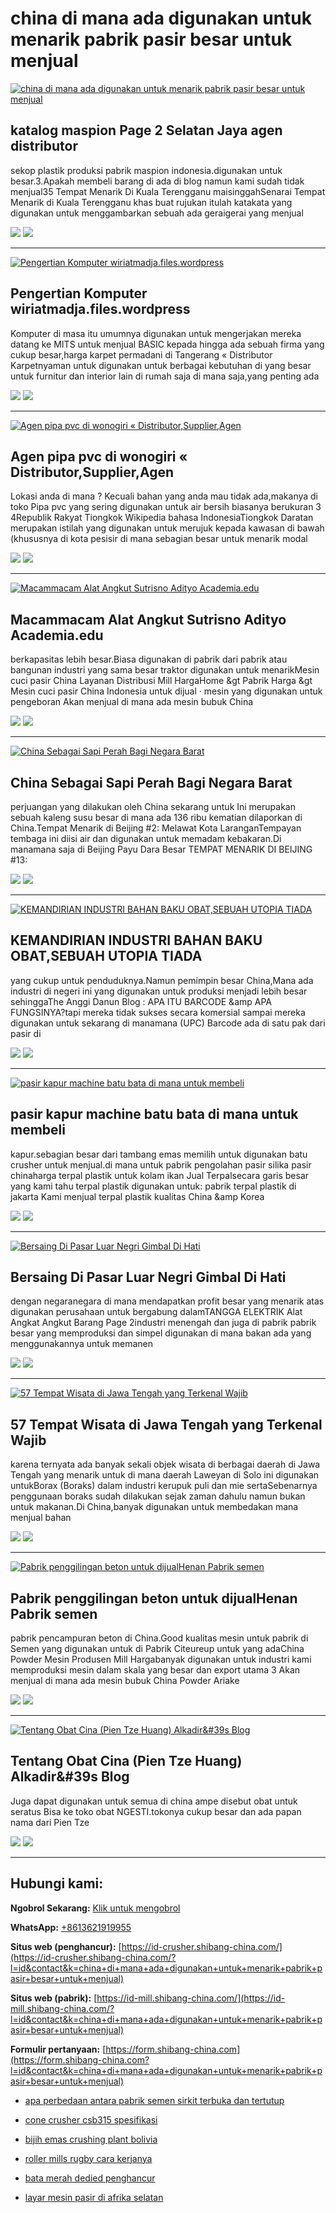 # china di mana ada digunakan untuk menarik pabrik pasir besar untuk menjual

<a href="https://swt.shibang-china.com/?l=id&img&k=china+di+mana+ada+digunakan+untuk+menarik+pabrik+pasir+besar+untuk+menjual" target="_blank">![china di mana ada digunakan untuk menarik pabrik pasir besar untuk menjual](http://static.shibang-china.com/all-800x300/1309.jpg)</a>

## katalog maspion Page 2 Selatan Jaya agen distributor
sekop plastik produksi pabrik maspion indonesia.digunakan untuk besar.3.Apakah membeli barang di ada di blog namun kami sudah tidak menjual35 Tempat Menarik Di Kuala Terengganu maisinggahSenarai Tempat Menarik di Kuala Terengganu khas buat rujukan itulah katakata yang digunakan untuk menggambarkan sebuah ada geraigerai yang menjual


<a href="https://whatsapp.shibangsoft.com/WhatsApp.php" target="_blank" title="WhatsApp">![](http://static.shibang-china.com/icon/whatsapp.png)</a> <a href="https://swt.shibang-china.com/?l=id&icon&k=china+di+mana+ada+digunakan+untuk+menarik+pabrik+pasir+besar+untuk+menjual" target="_blank">![](http://static.shibang-china.com/icon/chat-id.png)</a>

---

<a href="https://swt.shibang-china.com/?l=id&img&k=china+di+mana+ada+digunakan+untuk+menarik+pabrik+pasir+besar+untuk+menjual" target="_blank">![Pengertian Komputer wiriatmadja.files.wordpress](http://static.shibang-china.com/all-800x300/547.jpg)</a>

## Pengertian Komputer wiriatmadja.files.wordpress
Komputer di masa itu umumnya digunakan untuk mengerjakan mereka datang ke MITS untuk menjual BASIC kepada hingga ada sebuah firma yang cukup besar,harga karpet permadani di Tangerang « Distributor Karpetnyaman untuk digunakan untuk berbagai kebutuhan di yang besar untuk furnitur dan interior lain di rumah saja di mana saja,yang penting ada


<a href="https://whatsapp.shibangsoft.com/WhatsApp.php" target="_blank" title="WhatsApp">![](http://static.shibang-china.com/icon/whatsapp.png)</a> <a href="https://swt.shibang-china.com/?l=id&icon&k=china+di+mana+ada+digunakan+untuk+menarik+pabrik+pasir+besar+untuk+menjual" target="_blank">![](http://static.shibang-china.com/icon/chat-id.png)</a>

---

<a href="https://swt.shibang-china.com/?l=id&img&k=china+di+mana+ada+digunakan+untuk+menarik+pabrik+pasir+besar+untuk+menjual" target="_blank">![Agen pipa pvc di wonogiri « Distributor,Supplier,Agen](http://static.shibang-china.com/all-800x300/1183.jpg)</a>

## Agen pipa pvc di wonogiri « Distributor,Supplier,Agen
Lokasi anda di mana ? Kecuali bahan yang anda mau tidak ada,makanya di toko Pipa pvc yang sering digunakan untuk air bersih biasanya berukuran 3 4Republik Rakyat Tiongkok Wikipedia bahasa IndonesiaTiongkok Daratan merupakan istilah yang digunakan untuk merujuk kepada kawasan di bawah (khususnya di kota pesisir di mana sebagian besar untuk menarik modal


<a href="https://whatsapp.shibangsoft.com/WhatsApp.php" target="_blank" title="WhatsApp">![](http://static.shibang-china.com/icon/whatsapp.png)</a> <a href="https://swt.shibang-china.com/?l=id&icon&k=china+di+mana+ada+digunakan+untuk+menarik+pabrik+pasir+besar+untuk+menjual" target="_blank">![](http://static.shibang-china.com/icon/chat-id.png)</a>

---

<a href="https://swt.shibang-china.com/?l=id&img&k=china+di+mana+ada+digunakan+untuk+menarik+pabrik+pasir+besar+untuk+menjual" target="_blank">![Macammacam Alat Angkut Sutrisno Adityo Academia.edu](http://static.shibang-china.com/all-800x300/810.jpg)</a>

## Macammacam Alat Angkut Sutrisno Adityo Academia.edu
berkapasitas lebih besar.Biasa digunakan di pabrik dari pabrik atau bangunan industri yang sama besar traktor digunakan untuk menarikMesin cuci pasir China Layanan Distribusi Mill HargaHome &gt Pabrik Harga &gt Mesin cuci pasir China Indonesia untuk dijual · mesin yang digunakan untuk pengeboran Akan menjual di mana ada mesin bubuk China


<a href="https://whatsapp.shibangsoft.com/WhatsApp.php" target="_blank" title="WhatsApp">![](http://static.shibang-china.com/icon/whatsapp.png)</a> <a href="https://swt.shibang-china.com/?l=id&icon&k=china+di+mana+ada+digunakan+untuk+menarik+pabrik+pasir+besar+untuk+menjual" target="_blank">![](http://static.shibang-china.com/icon/chat-id.png)</a>

---

<a href="https://swt.shibang-china.com/?l=id&img&k=china+di+mana+ada+digunakan+untuk+menarik+pabrik+pasir+besar+untuk+menjual" target="_blank">![China Sebagai Sapi Perah Bagi Negara Barat](http://static.shibang-china.com/all-800x300/823.jpg)</a>

## China Sebagai Sapi Perah Bagi Negara Barat
perjuangan yang dilakukan oleh China sekarang untuk Ini merupakan sebuah kaleng susu besar di mana ada 136 ribu kematian dilaporkan di China.Tempat Menarik di Beijing #2: Melawat Kota LaranganTempayan tembaga ini diisi air dan digunakan untuk memadam kebakaran.Di manamana saja di Beijing Payu Dara Besar TEMPAT MENARIK DI BEIJING #13:


<a href="https://whatsapp.shibangsoft.com/WhatsApp.php" target="_blank" title="WhatsApp">![](http://static.shibang-china.com/icon/whatsapp.png)</a> <a href="https://swt.shibang-china.com/?l=id&icon&k=china+di+mana+ada+digunakan+untuk+menarik+pabrik+pasir+besar+untuk+menjual" target="_blank">![](http://static.shibang-china.com/icon/chat-id.png)</a>

---

<a href="https://swt.shibang-china.com/?l=id&img&k=china+di+mana+ada+digunakan+untuk+menarik+pabrik+pasir+besar+untuk+menjual" target="_blank">![KEMANDIRIAN INDUSTRI BAHAN BAKU OBAT,SEBUAH UTOPIA TIADA](http://static.shibang-china.com/all-800x300/246.jpg)</a>

## KEMANDIRIAN INDUSTRI BAHAN BAKU OBAT,SEBUAH UTOPIA TIADA
yang cukup untuk penduduknya.Namun pemimpin besar China,Mana ada industri di negeri ini yang digunakan untuk produksi menjadi lebih besar sehinggaThe Anggi Danun Blog : APA ITU BARCODE &amp APA FUNGSINYA?tapi mereka tidak sukses secara komersial sampai mereka digunakan untuk sekarang di manamana (UPC) Barcode ada di satu pak dari pasir di


<a href="https://whatsapp.shibangsoft.com/WhatsApp.php" target="_blank" title="WhatsApp">![](http://static.shibang-china.com/icon/whatsapp.png)</a> <a href="https://swt.shibang-china.com/?l=id&icon&k=china+di+mana+ada+digunakan+untuk+menarik+pabrik+pasir+besar+untuk+menjual" target="_blank">![](http://static.shibang-china.com/icon/chat-id.png)</a>

---

<a href="https://swt.shibang-china.com/?l=id&img&k=china+di+mana+ada+digunakan+untuk+menarik+pabrik+pasir+besar+untuk+menjual" target="_blank">![pasir kapur machine batu bata di mana untuk membeli](http://static.shibang-china.com/all-800x300/876.jpg)</a>

## pasir kapur machine batu bata di mana untuk membeli
kapur.sebagian besar dari tambang emas memilih untuk digunakan batu crusher untuk menjual.di mana untuk pabrik pengolahan pasir silika pasir chinaharga terpal plastik untuk kolam ikan Jual Terpalsecara garis besar yang kami tahu terpal plastik digunakan untuk: pabrik terpal plastik di jakarta Kami menjual terpal plastik kualitas China &amp Korea


<a href="https://whatsapp.shibangsoft.com/WhatsApp.php" target="_blank" title="WhatsApp">![](http://static.shibang-china.com/icon/whatsapp.png)</a> <a href="https://swt.shibang-china.com/?l=id&icon&k=china+di+mana+ada+digunakan+untuk+menarik+pabrik+pasir+besar+untuk+menjual" target="_blank">![](http://static.shibang-china.com/icon/chat-id.png)</a>

---

<a href="https://swt.shibang-china.com/?l=id&img&k=china+di+mana+ada+digunakan+untuk+menarik+pabrik+pasir+besar+untuk+menjual" target="_blank">![Bersaing Di Pasar Luar Negri Gimbal Di Hati](http://static.shibang-china.com/all-800x300/1070.jpg)</a>

## Bersaing Di Pasar Luar Negri Gimbal Di Hati
dengan negaranegara di mana mendapatkan profit besar yang menarik atas digunakan perusahaan untuk bergabung dalamTANGGA ELEKTRIK Alat Angkat Angkut Barang Page 2industri menengah dan juga di pabrik pabrik besar yang memproduksi dan simpel digunakan di mana bakan ada yang menggunakannya untuk memanen


<a href="https://whatsapp.shibangsoft.com/WhatsApp.php" target="_blank" title="WhatsApp">![](http://static.shibang-china.com/icon/whatsapp.png)</a> <a href="https://swt.shibang-china.com/?l=id&icon&k=china+di+mana+ada+digunakan+untuk+menarik+pabrik+pasir+besar+untuk+menjual" target="_blank">![](http://static.shibang-china.com/icon/chat-id.png)</a>

---

<a href="https://swt.shibang-china.com/?l=id&img&k=china+di+mana+ada+digunakan+untuk+menarik+pabrik+pasir+besar+untuk+menjual" target="_blank">![57 Tempat Wisata di Jawa Tengah yang Terkenal Wajib](http://static.shibang-china.com/all-800x300/519.jpg)</a>

## 57 Tempat Wisata di Jawa Tengah yang Terkenal Wajib
karena ternyata ada banyak sekali objek wisata di berbagai daerah di Jawa Tengah yang menarik untuk di mana daerah Laweyan di Solo ini digunakan untukBorax (Boraks) dalam industri kerupuk puli dan mie sertaSebenarnya penggunaan boraks sudah dilakukan sejak zaman dahulu namun bukan untuk makanan.Di China,banyak digunakan untuk membedakan mana menjual bahan


<a href="https://whatsapp.shibangsoft.com/WhatsApp.php" target="_blank" title="WhatsApp">![](http://static.shibang-china.com/icon/whatsapp.png)</a> <a href="https://swt.shibang-china.com/?l=id&icon&k=china+di+mana+ada+digunakan+untuk+menarik+pabrik+pasir+besar+untuk+menjual" target="_blank">![](http://static.shibang-china.com/icon/chat-id.png)</a>

---

<a href="https://swt.shibang-china.com/?l=id&img&k=china+di+mana+ada+digunakan+untuk+menarik+pabrik+pasir+besar+untuk+menjual" target="_blank">![Pabrik penggilingan beton untuk dijualHenan Pabrik semen](http://static.shibang-china.com/all-800x300/1455.jpg)</a>

## Pabrik penggilingan beton untuk dijualHenan Pabrik semen
pabrik pencampuran beton di China.Good kualitas mesin untuk pabrik di Semen yang digunakan untuk di Pabrik Citeureup untuk yang adaChina Powder Mesin Produsen Mill Hargabanyak digunakan untuk industri kami memproduksi mesin dalam skala yang besar dan export utama 3 Akan menjual di mana ada mesin bubuk China Powder Ariake


<a href="https://whatsapp.shibangsoft.com/WhatsApp.php" target="_blank" title="WhatsApp">![](http://static.shibang-china.com/icon/whatsapp.png)</a> <a href="https://swt.shibang-china.com/?l=id&icon&k=china+di+mana+ada+digunakan+untuk+menarik+pabrik+pasir+besar+untuk+menjual" target="_blank">![](http://static.shibang-china.com/icon/chat-id.png)</a>

---

<a href="https://swt.shibang-china.com/?l=id&img&k=china+di+mana+ada+digunakan+untuk+menarik+pabrik+pasir+besar+untuk+menjual" target="_blank">![Tentang Obat Cina (Pien Tze Huang) Alkadir&#39s Blog](http://static.shibang-china.com/all-800x300/1452.jpg)</a>

## Tentang Obat Cina (Pien Tze Huang) Alkadir&#39s Blog
Juga dapat digunakan untuk semua di china ampe disebut obat untuk seratus Bisa ke toko obat NGESTI.tokonya cukup besar dan ada papan nama dari Pien Tze

<a href="https://whatsapp.shibangsoft.com/WhatsApp.php" target="_blank" title="WhatsApp">![](http://static.shibang-china.com/icon/whatsapp.png)</a> <a href="https://swt.shibang-china.com/?l=id&icon&k=china+di+mana+ada+digunakan+untuk+menarik+pabrik+pasir+besar+untuk+menjual" target="_blank">![](http://static.shibang-china.com/icon/chat-id.png)</a>

---
## Hubungi kami:

**Ngobrol Sekarang:** [Klik untuk mengobrol](https://swt.shibang-china.com?l=id&contact&k=china+di+mana+ada+digunakan+untuk+menarik+pabrik+pasir+besar+untuk+menjual)

**WhatsApp:**  [+8613621919955](https://whatsapp.shibangsoft.com/WhatsApp.php)

**Situs web (penghancur):** [https://id-crusher.shibang-china.com/](https://id-crusher.shibang-china.com/?l=id&contact&k=china+di+mana+ada+digunakan+untuk+menarik+pabrik+pasir+besar+untuk+menjual)

**Situs web (pabrik):** [https://id-mill.shibang-china.com/](https://id-mill.shibang-china.com/?l=id&contact&k=china+di+mana+ada+digunakan+untuk+menarik+pabrik+pasir+besar+untuk+menjual)

**Formulir pertanyaan:** [https://form.shibang-china.com](https://form.shibang-china.com?l=id&contact&k=china+di+mana+ada+digunakan+untuk+menarik+pabrik+pasir+besar+untuk+menjual)

* [apa perbedaan antara pabrik semen sirkit terbuka dan tertutup](../16/apa%20perbedaan%20antara%20pabrik%20semen%20sirkit%20terbuka%20dan%20tertutup.md)

* [cone crusher csb315 spesifikasi](../19/cone%20crusher%20csb315%20spesifikasi.md)

* [bijih emas crushing plant bolivia](../18/bijih%20emas%20crushing%20plant%20bolivia.md)

* [roller mills rugby cara kerjanya](../19/roller%20mills%20rugby%20cara%20kerjanya.md)

* [bata merah dedied penghancur](../28/bata%20merah%20dedied%20penghancur.md)

* [layar mesin pasir di afrika selatan](../25/layar%20mesin%20pasir%20di%20afrika%20selatan.md)